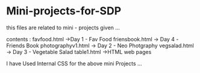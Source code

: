 # Mini-projects-for-SDP
this files are related to mini - projects given ... 

contents : 
favfood.html ->Day 1 - Fav Food 
friensbook.html -> Day 4 -Friends Book
photographyv1.html -> Day 2 - Neo Photgraphy 
vegsalad.html -> Day 3 - Vegetable Salad
table1.html ->HTML web pages

I have Used Internal CSS for the above mini Projects ...
